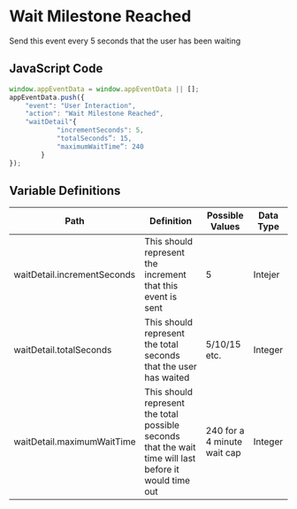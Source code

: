 # Wait Milestone Reached
Send this event every 5 seconds that the user has been waiting

## JavaScript Code
```js
window.appEventData = window.appEventData || [];
appEventData.push({
  	"event": "User Interaction", 
	"action": "Wait Milestone Reached",
	"waitDetail"{
    		"incrementSeconds": 5, 
    		"totalSeconds”: 15,
    		"maximumWaitTime”: 240 
		}
});
```


## Variable Definitions
| Path     | Definition | Possible Values | Data Type |
|----------|----------|----------|----------|
| waitDetail.incrementSeconds  | This should represent the increment that this event is sent | 5 | Intejer | 
| waitDetail.totalSeconds | This should represent the total seconds that the user has waited | 5/10/15 etc. | Integer | 						
| waitDetail.maximumWaitTime | This should represent the total possible seconds that the wait time will last before it would time out | 240 for a 4 minute wait cap | Integer | 
